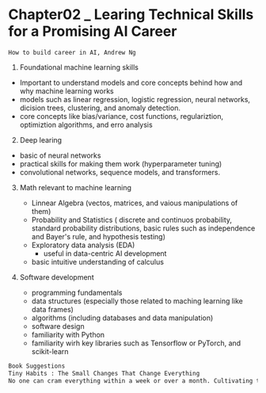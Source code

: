# Chapter02 _ Learing Technical Skills for a Promising AI Career
    How to build career in AI, Andrew Ng 

1. Foundational machine learning skills 
  - Important to understand models and core concepts behind how and why machine learning works
  - models such as linear regression, logistic regression, neural networks, dicision trees, clustering, and anomaly detection.
  - core concepts like bias/variance, cost functions, regulariztion, optimiztion algorithms, and erro analysis

2. Deep learing 
  - basic of neural networks
  - practical skills for making them work (hyperparameter tuning)
  - convolutional networks, sequence models, and transformers.
  
3. Math relevant to machine learning 
    - Linnear Algebra (vectos, matrices, and vaious manipulations of them)
    - Probability and Statistics ( discrete and continuos probability, standard probability distributions, basic rules such as independence and Bayer's rule, and hypothesis testing)
    - Exploratory data analysis (EDA) 
      - useful in data-centric AI development
    - basic intuitive understanding of calculus

4. Software development 
    - programming fundamentals
    - data structures (especially those related to maching learning like data frames)
    - algorithms (including databases and data manipulation)
    - software design
    - familiarity with Python
    - familiarity wirh key libraries such as Tensorflow or PyTorch, and scikit-learn

```sh
Book Suggestions 
Tiny Habits : The Small Changes That Change Everything 
No one can cram everything within a week or over a month. Cultivating the habit of learning a bit every week can make progress.
```